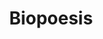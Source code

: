 ---
layout: wikipage_layout
description: my chapter has a description
title: Biopoesis
order: 14
---